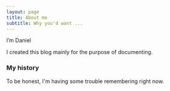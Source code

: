 ```yaml
---
layout: page
title: About me
subtitle: Why you'd want ...
---
```


I’m Daniel

I created this blog mainly for the purpose of documenting. 

### My history

To be honest, I'm having some trouble remembering right now.